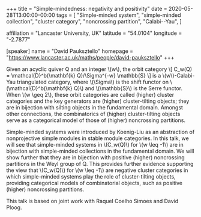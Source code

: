 +++
title = "Simple-mindedness: negativity and positivity"
date = 2020-05-28T13:00:00-00:00
tags = [
    "Simple-minded system",
    "simple-minded collection",
    "cluster category", 
    "noncrossing partition", 
    "Calabi--Yau",
]

affiliation = "Lancaster University, UK"
latitude = "54.0104"
longitude =  "-2.7877"

[speaker]
  name = "David Pauksztello"
  homepage = "https://www.lancaster.ac.uk/maths/people/david-pauksztello"
+++

Given an acyclic quiver Q and an integer \\(w\\), the orbit category 
\\[ C_w(Q) = \mathcal{D}^b(\mathbf{k} Q)/\Sigma^{-w} \mathbb{S} \\] 
is a \\(w\\)-Calabi-Yau triangulated category, where \\(\Sigma\\) is the shift 
functor on \\(\mathcal{D}^b(\mathbf{k} Q)\\) and \\(\mathbb{S}\\) is the Serre 
functor. When \\(w \geq 2\\), these orbit categories are called (higher) 
cluster categories and the key generators are (higher) cluster-tilting 
objects; they are in bijection with silting objects in the fundamental 
domain. Amongst other connections, the combinatorics of (higher) 
cluster-tilting objects serve as a categorical model of those of 
(higher) noncrossing partitions.

Simple-minded systems were introduced by Koenig-Liu as an abstraction of 
nonprojective simple modules in stable module categories. In this talk, 
we will see that simple-minded systems in \\(C_w(Q)\\) for \\(w \leq -1\\) are 
in bijection with simple-minded collections in the fundamental domain. 
We will show further that they are in bijection with positive (higher) 
noncrossing partitions in the Weyl group of Q. This provides further 
evidence supporting the view that \\(C_w(Q)\\) for \\(w \leq -1\\) are negative 
cluster categories in which simple-minded systems play the role of 
cluster-tilting objects, providing categorical models of combinatorial 
objects, such as positive (higher) noncrossing partitions.

This talk is based on joint work with Raquel Coelho Simoes and David 
Ploog.
